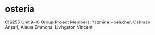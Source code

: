 # osteria
CIS255 Unit 9-10 Group Project
Members: Yazmine Hoelscher, Oshman Ansari, Alaura Emmons, Livingston Vincent.
